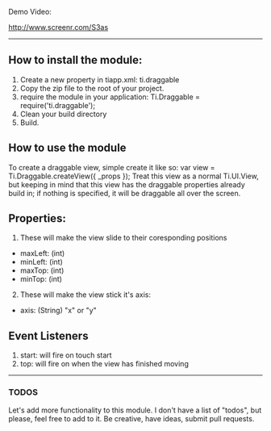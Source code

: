 Demo Video:

http://www.screenr.com/S3as

---

## How to install the module:

1. Create a new property in tiapp.xml:
    <module version="1.0" platform="iphone">ti.draggable</module>
2. Copy the zip file to the root of your project.
3. require the module in your application:
    Ti.Draggable = require('ti.draggable');
4. Clean your build directory
5. Build.

## How to use the module
To create a draggable view, simple create it like so:
    var view = Ti.Draggable.createView({ _props });
Treat this view as a normal Ti.UI.View, but keeping in mind that this view has the draggable properties already build in; if nothing is specified, it will be draggable all over the screen.

## Properties:

1. These will make the view slide to their coresponding positions
- maxLeft: (int)
- minLeft: (int)
- maxTop: (int)
- minTop: (int)

2. These will make the view stick it's axis:
- axis: (String) "x" or "y"

## Event Listeners

1. start: will fire on touch start
2. top: will fire on when the view has finished moving

---

### TODOS
Let's add more functionality to this module. I don't have a list of "todos", but please, feel free to add to it. Be creative, have ideas, submit pull requests.